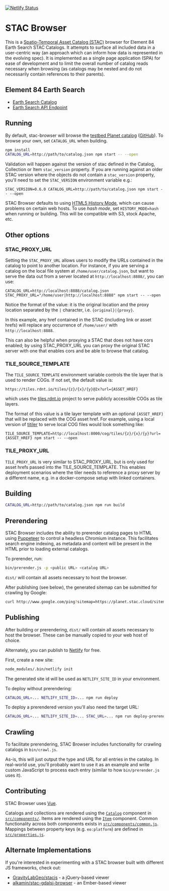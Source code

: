 [![Netlify Status](https://api.netlify.com/api/v1/badges/326929da-fcf9-44a2-99d8-4b2f424e4a29/deploy-status)](https://app.netlify.com/sites/stac-cog-browser/deploys)

# STAC Browser 

This is a [Spatio-Temporal Asset Catalog
(STAC)](https://github.com/radiantearth/stac-spec) browser for Element 84 Earth Search STAC Catalogs.
It attempts to surface all included data in a user-centric way (an approach
which can inform how data is represented in the evolving spec). It is
implemented as a single page application (SPA) for ease of development and to
limit the overall number of catalog reads necessary when browsing (as catalogs
may be nested and do not necessarily contain references to their parents).


## Element 84 Earth Search

* [Earth Search Catalog](https://www.element84.com/earth-search/)
* [Earth Search API Endpoint](https://earth-search.aws.element84.com/v0/)

## Running

By default, stac-browser will browse the [testbed Planet
catalog](https://raw.githubusercontent.com/cholmes/sample-stac/master/stac/catalog.json)
([GitHub](https://github.com/cholmes/sample-stac/)). To browse your own, set
`CATALOG_URL` when building.

```bash
npm install
CATALOG_URL=http://path/to/catalog.json npm start -- --open
```

Validation will happen against the version of stac defined in the Catalog, Collection or Item
`stac_version` property. If you are running against an older STAC version where the objects
do not contain a `stac_version` property, you'll need to set the `STAC_VERSION` environment
variable e.g.:

```
STAC_VERSION=0.6.0 CATALOG_URL=http://path/to/catalog.json npm start -- --open
```

STAC Browser defaults to using [HTML5 History
Mode](https://router.vuejs.org/guide/essentials/history-mode.html), which can
cause problems on certain web hosts. To use _hash mode_, set
`HISTORY_MODE=hash` when running or building. This will be compatible with
S3, stock Apache, etc.

## Other options

### STAC_PROXY_URL

Setting the `STAC_PROXY_URL` allows users to modify the URLs contained in the catalog to point to another location.
For instance, if you are serving a catalog on the local file system at `/home/user/catalog.json`, but want to serve
the data out from a server located at `http://localhost:8888/`, you can use:

```
CATALOG_URL=http://localhost:8888/catalog.json STAC_PROXY_URL="/home/user|http://localhost:8888" npm start -- --open
```

Notice the format of the value: it is the original location and the proxy location separated by the `|` character, i.e. `{original}|{proxy}`.

In this example, any href contained in the STAC (including link or asset hrefs) will replace any occurrence of `/home/user/` with `http://localhost:8888`.

This can also be helpful when proxying a STAC that does not have cors enabled; by using STAC_PROXY_URL you can proxy the original STAC server with one that enables cors
and be able to browse that catalog.

### TILE_SOURCE_TEMPLATE

The `TILE_SOURCE_TEMPLATE` environment variable controls the tile layer that is used to render COGs. If not set, the default value is:

```
https://tiles.rdnt.io/tiles/{z}/{x}/{y}@2x?url={ASSET_HREF}
```

which uses the [tiles.rdnt.io](https://github.com/radiantearth/tiles.rdnt.io) project to serve publicly accessible COGs as tile layers.

The format of this value is a tile layer template with an optional `{ASSET_HREF}` that will be replaced with the COG asset href. For example,
using a local version of [titiler](https://github.com/developmentseed/titiler) to serve local COG files would look something like:

```
TILE_SOURCE_TEMPLATE=http://localhost:8000/cog/tiles/{z}/{x}/{y}?url={ASSET_HREF} npm start -- --open
```

### TILE_PROXY_URL

`TILE_PROXY_URL` is very similar to STAC_PROXY_URL, but is only used for asset hrefs passed into the TILE_SOURCE_TEMPLATE. This enables deployment scenarios where the tiler needs to reference a proxy server by a different name, e.g. in a docker-compose setup with linked containers.

## Building

```bash
CATALOG_URL=http://path/to/catalog.json npm run build
```

## Prerendering

STAC Browser includes the ability to prerender catalog pages to HTML using
[Puppeteer](https://github.com/GoogleChrome/puppeteer) to control a headless
Chromium instance. This facilitates search engine indexing, as metadata and
content will be present in the HTML prior to loading external catalogs.

To prerender, run:

```bash
bin/prerender.js -p <public URL> <catalog URL>
```

`dist/` will contain all assets necessary to host the browser.

After publishing (see below), the generated sitemap can be submitted for
crawling by Google:

```bash
curl http://www.google.com/ping?sitemap=https://planet.stac.cloud/sitemap.txt
```

## Publishing

After building or prerendering, `dist/` will contain all assets necessary to
host the browser. These can be manually copied to your web host of choice.

Alternately, you can publish to [Netlify](https://www.netlify.com/) for free.

First, create a new site:

```bash
node_modules/.bin/netlify init
```

The generated site id will be used as `NETLIFY_SITE_ID` in your environment.

To deploy without prerendering:

```bash
CATALOG_URL=... NETLIFY_SITE_ID=... npm run deploy
```

To deploy a prerendered version you'll also need the target URL:

```bash
CATALOG_URL=... NETLIFY_SITE_ID=... STAC_URL=... npm run deploy-prerendered
```

## Crawling

To facilitate prerendering, STAC Browser includes functionality for crawling
catalogs in `bin/crawl.js`.

As-is, this will just output the type and URL for all entries in the catalog.
In real-world use, you'll probably want to use it as an example and write
custom JavaScript to process each entry (similar to how `bin/prerender.js`
uses it).

## Contributing

STAC Browser uses [Vue](https://vuejs.org/).

Catalogs and collections are rendered using the
[`Catalog`](src/components/Catalog.vue) component in
[`src/components/`](src/components/). Items are rendered using the
[`Item`](src/components/Item.vue) component. Common functionality across both
components exists in [`src/components/common.js`](src/components/common.js).
Mappings between property keys (e.g. `eo:platform`) are defined in
[`src/properties.js`](src/properties.js).

## Alternate Implementations

If you're interested in experimenting with a STAC browser built with different
JS frameworks, check out:

* [GravityLabGeo/stacjs](https://github.com/GravityLabGeo/stacjs) - a
  jQuery-based viewer
* [alkamin/stac-gdalsj-browser](https://github.com/alkamin/stac-gdaljs-browser) -
  an Ember-based viewer
